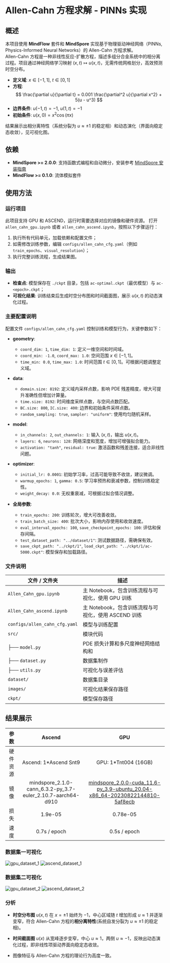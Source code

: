 # Allen-Cahn 方程求解 - PINNs 实现

## 概述

本项目使用 **MindFlow** 套件和 **MindSpore** 实现基于物理驱动神经网络（PINNs, Physics-Informed Neural Networks）的 Allen-Cahn 方程求解。  
Allen-Cahn 方程是一种非线性反应-扩散方程，描述多组分合金系统中的相分离过程。项目通过神经网络学习映射 $(x, t) \mapsto u(x, t)$，无需传统网格划分，高效预测时空分布。

- **定义域**: $x \in [-1, 1]$, $t \in [0, 1]$
- **方程**:
  $$
  \frac{\partial u}{\partial t} = 0.001 \frac{\partial^2 u}{\partial x^2} + 5(u - u^3)
  $$
- **边界条件**: $u(-1, t) = -1$, $u(1, t) = -1$
- **初始条件**: $u(x, 0) = x^2 \cos(\pi x)$

结果展示出相分离特性（系统分裂为 $u \approx \pm 1$ 的稳定相）和动态演化（界面向稳定态收敛），见可视化图。

## 依赖

- **MindSpore >= 2.0.0**: 支持函数式编程和自动微分，安装参考 [MindSpore 安装指南](https://www.mindspore.cn/install)
- **MindFlow >= 0.1.0**: 流体模拟套件

## 使用方法

### 运行项目

此项目支持 GPU 和 ASCEND，运行时需要选择对应的镜像和硬件资源。
打开 `allen_cahn_gpu.ipynb` 或者 `allen_cahn_ascend.ipynb`，按照以下步骤运行：

1. 执行所有代码单元，加载依赖和配置文件；
2. 如需修改训练参数，编辑 `configs/allen_cahn_cfg.yaml`（例如 `train_epochs`、`visual_resolution`）；
3. 执行完整训练流程，生成结果图。

### 输出

- **检查点**: 模型保存在 `./ckpt` 目录，包括 `ac-optimal.ckpt`（最优模型）与 `ac-<epoch>.ckpt`；
- **可视化结果**: 训练结束后生成时空分布图和时间截面图，展示 $u(x, t)$ 的动态演化过程。

### 主要配置说明

配置文件 `configs/allen_cahn_cfg.yaml` 控制训练和模型行为，关键参数如下：

- **geometry**:
  - `coord_dim: 1`, `time_dim: 1`: 定义一维空间和时间域。
  - `coord_min: -1.0`, `coord_max: 1.0`: 空间范围 $x \in [-1, 1]$。
  - `time_min: 0.0`, `time_max: 1.0`: 时间范围 $t \in [0, 1]$。可根据问题调整定义域。
- **data**:

  - `domain.size: 8192`: 定义域内采样点数，影响 PDE 残差精度，增大可提升准确性但增加计算量。
  - `time.size: 8192`: 时间维度采样点数，与空间点数匹配。
  - `BC.size: 800`, `IC.size: 400`: 边界和初始条件采样点数。
  - `random_sampling: true`, `sampler: "uniform"`: 使用均匀随机采样。

- **model**:

  - `in_channels: 2`, `out_channels: 1`: 输入 $(x, t)$，输出 $u(x, t)$。
  - `layers: 6`, `neurons: 128`: 网络深度和宽度，增加可增强拟合能力。
  - `activation: "tanh"`, `residual: true`: 激活函数和残差连接，适合非线性问题。

- **optimizer**:

  - `initial_lr: 0.0001`: 初始学习率，过高可能导致不收敛，建议微调。
  - `warmup_epochs: 1`, `gamma: 0.5`: 学习率预热和衰减参数，控制训练稳定性。
  - `weight_decay: 0.0`: 无权重衰减，可根据过拟合情况调整。

- **全局参数**:
  - `train_epochs: 200`: 训练轮次，增大可改善收敛。
  - `train_batch_size: 400`: 批次大小，影响内存使用和收敛速度。
  - `eval_interval_epochs: 100`, `save_checkpoint_epochs: 100`: 评估和保存间隔。
  - `test_dataset_path: "../dataset/1"`: 测试数据路径，需确保有效。
  - `save_ckpt_path: "../ckpt/1"`, `load_ckpt_path: "../ckpt/1/ac-5000.ckpt"`: 模型保存和加载路径。

### 文件说明

| 文件 / 文件夹                 | 描述                               |
| ----------------------------- | ---------------------------------- |
| `Allen_Cahn_gpu.ipynb`            | 主 Notebook，包含训练流程与可视化，使用 GPU 训练  |
| `Allen_Cahn_ascend.ipynb`            | 主 Notebook，包含训练流程与可视化，使用 ASCEND 训练  |
| `configs/allen_cahn_cfg.yaml` | 模型与训练配置                     |
| `src/`                        | 模块代码                           |
| ├── `model.py`                | PDE 损失计算和多尺度神经网络结构和 |
| ├── `dataset.py`              | 数据集制作                         |
| ├── `utils.py`                | 可视化与误差评估                   |
| `dataset/`                    | 数据集目录                         |
| `images/`                     | 可视化结果保存路径                       |
| `ckpt/`                       | 模型保存路径                       |

## 结果展示

|   参数   |                           Ascend                            |                                     GPU                                     |
| :------: | :---------------------------------------------------------: | :-------------------------------------------------------------------------: | 
| 硬件资源 |                   Ascend: 1\*Ascend Snt9                    |                            GPU: 1\*Tnt004 (16GB)                            |
|   镜像   | mindspore_2.1.0-cann_6.3.2-py_3.7-euler_2.10.7-aarch64-d910 | [mindspore_2.0.0-cuda_11.6-py_3.9-ubuntu_20.04-x86_64-20230822144810-5af8ecb](https://developer.huaweicloud.com/develop/aigallery/article/detail?id=4f38538b-25ce-45ca-8f73-dcffcbfe2110) |
|   损失   |                           1.9e-05                           |                                  0.78e-05                                   |
|   速度   |                        0.7s / epoch                         |                                0.5s / epoch                                 |



### 数据集一可视化

![gpu_dataset_1](./images/gpu_result_dataset_1.jpg)
![ascend_dataset_1](./images/ascend_result_dataset_1.jpg)

### 数据集二可视化

![gpu_dataset_2](./images/gpu_result_dataset_2.jpg)
![ascend_dataset_2](./images/ascend_result_dataset_2.jpg)

### 分析

- **时空分布图** $u(x, t)$ 在 $x = \pm 1$ 始终为 $-1$，中心区域随 $t$ 增加形成 $u \approx 1$ 并逐渐变窄，符合 Allen-Cahn 方程的**相分离特性**(系统自发分裂为 $u \approx \pm 1$ 的稳定相)。

- **时间截面图** $u(x)$ 从宽峰逐步变窄，中心 $u \approx 1$，两侧 $u \approx -1$，反映出动态演化过程，即非线性项驱动界面向稳定态收敛。

- 图像特征与 Allen-Cahn 方程的理论行为高度一致。
